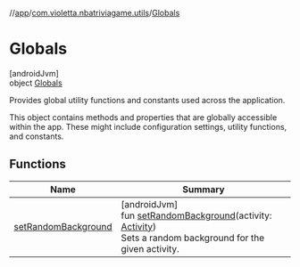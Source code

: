 //[app](../../../index.md)/[com.violetta.nbatriviagame.utils](../index.md)/[Globals](index.md)

# Globals

[androidJvm]\
object [Globals](index.md)

Provides global utility functions and constants used across the application.

This object contains methods and properties that are globally accessible within the app. These might include configuration settings, utility functions, and constants.

## Functions

| Name | Summary |
|---|---|
| [setRandomBackground](set-random-background.md) | [androidJvm]<br>fun [setRandomBackground](set-random-background.md)(activity: [Activity](https://developer.android.com/reference/kotlin/android/app/Activity.html))<br>Sets a random background for the given activity. |
